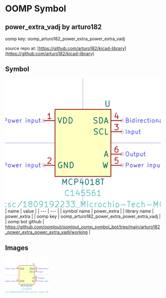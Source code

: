# OOMP Symbol  
## power_extra_vadj  by arturo182  
  
oomp key: oomp_arturo182_power_extra_power_extra_vadj  
  
source repo at: [https://github.com/arturo182/kicad-library](https://github.com/arturo182/kicad-library)  
## Symbol  
  
[![working.png](working_600.png)](working.png)  
| name | value | 
| --- | --- | 
| symbol name | power_extra | 
| library name | power_extra | 
| oomp key | oomp_arturo182_power_extra_power_extra_vadj | 
| oomp bot github | https://github.com/oomlout/oomlout_oomp_symbol_bot/tree/main/arturo182_power_extra_power_extra_vadj/working | 
## Images  
  
[![working.png](working_140.png)](working.png)  
